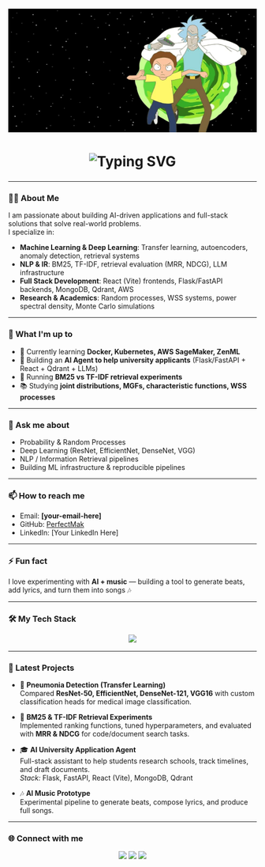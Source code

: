 <!-- Header Banner -->

<p align="center">
  <img 
    src="https://github.com/naku2001/naku2001/blob/main/e2f3f9866e6dab122b75cfd344fc7269073af3f6c320fbb826a12f1e8293fbe1._SX1080_FMjpg_.jpg" alt="Perfect Mak Banner" 
    alt="Perfect Mak Banner" 
     width="100%" 
    height="250"
  />
</p>

<!-- Animated Typing Intro -->
<h1 align="center">
  <img src="https://readme-typing-svg.herokuapp.com?size=35&duration=3000&color=0A66C2&center=true&vCenter=true&width=600&lines=Hi+👋,+I'm+Perfect;I+love+coffee+☕;I+love+gaming+🎮" alt="Typing SVG" />
</h1>

<h3 align="center"></h3>

---

### 👨‍💻 About Me  
I am passionate about building AI-driven applications and full-stack solutions that solve real-world problems.  
I specialize in:
- **Machine Learning & Deep Learning**: Transfer learning, autoencoders, anomaly detection, retrieval systems  
- **NLP & IR**: BM25, TF-IDF, retrieval evaluation (MRR, NDCG), LLM infrastructure  
- **Full Stack Development**: React (Vite) frontends, Flask/FastAPI backends, MongoDB, Qdrant, AWS  
- **Research & Academics**: Random processes, WSS systems, power spectral density, Monte Carlo simulations  

---

### 🚀 What I'm up to
- 🌱 Currently learning **Docker, Kubernetes, AWS SageMaker, ZenML**
- 🔭 Building an **AI Agent to help university applicants** (Flask/FastAPI + React + Qdrant + LLMs)
- 🧪 Running **BM25 vs TF-IDF retrieval experiments**
- 📚 Studying **joint distributions, MGFs, characteristic functions, WSS processes**

---

### 💬 Ask me about
- Probability & Random Processes  
- Deep Learning (ResNet, EfficientNet, DenseNet, VGG)  
- NLP / Information Retrieval pipelines  
- Building ML infrastructure & reproducible pipelines  

---

### 📫 How to reach me
- Email: **[your-email-here]**  
- GitHub: [PerfectMak](https://github.com/PerfectMak)  
- LinkedIn: [Your LinkedIn Here]  

---

### ⚡ Fun fact
I love experimenting with **AI + music** — building a tool to generate beats, add lyrics, and turn them into songs 🎶  

---

### 🛠️ My Tech Stack
<p align="center">
  <img src="https://skillicons.dev/icons?i=python,tensorflow,pytorch,js,react,html,css,bootstrap,mysql,mongodb,aws,docker,linux,git" />
</p>

---

### 📂 Latest Projects

- 🏥 **Pneumonia Detection (Transfer Learning)**  
  Compared **ResNet-50, EfficientNet, DenseNet-121, VGG16** with custom classification heads for medical image classification.  

- 🔎 **BM25 & TF-IDF Retrieval Experiments**  
  Implemented ranking functions, tuned hyperparameters, and evaluated with **MRR & NDCG** for code/document search tasks.  

- 🎓 **AI University Application Agent**  
  Full-stack assistant to help students research schools, track timelines, and draft documents.  
  *Stack:* Flask, FastAPI, React (Vite), MongoDB, Qdrant  

- 🎶 **AI Music Prototype**  
  Experimental pipeline to generate beats, compose lyrics, and produce full songs.  

---

### 🌐 Connect with me
<p align="center">
  <a href="mailto:your-email-here"><img src="https://img.shields.io/badge/Gmail-D14836?style=for-the-badge&logo=gmail&logoColor=white"></a>
  <a href="https://www.linkedin.com/in/your-linkedin"><img src="https://img.shields.io/badge/LinkedIn-0A66C2?style=for-the-badge&logo=linkedin&logoColor=white"></a>
  <a href="https://your-portfolio-link"><img src="https://img.shields.io/badge/Portfolio-FF5722?style=for-the-badge&logo=About.me&logoColor=white"></a>
</p>
